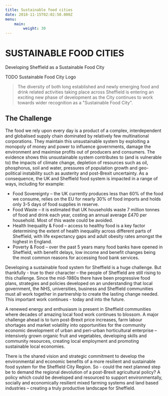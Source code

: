 ```yaml
---
title: Sustainable food cities
date: 2018-11-15T02:02:50.000Z
menu: 
    main:
        weight: 30
---
```

# SUSTAINABLE FOOD CITIES
Developing Sheffield as a Sustainable Food City

TODO Sustainable Food City Logo

> The diversity of both long established and newly emerging food and drink related activities taking place across Sheffield is entering an exciting new phase of development as the City continues to work towards wider recognition as a "Sustainable Food City".

## The Challenge

The food we rely upon every day is a product of a complex, interdependent and globalised supply chain dominated by relatively few multinational corporations. They maintain this unsustainable system by exploiting a monopoly of money and power to influence governments, damage the environment and maximise profits out of producers and consumers. The evidence shows this unsustainable system contributes to (and is vulnerable to) the impacts of climate change, depletion of resources such as oil, phosphorus, soil and water, pressures of population growth and geo-political instability such as austerity and post-Brexit uncertainty. As a consequence, the UK and Sheffield food system is impacted in a range of ways, including for example:

- Food Sovereignty – the UK currently produces less than 60% of the food we consume, relies on the EU for nearly 30% of food imports and holds only 3-5 days of food supplies in reserve.
- Food Waste – it is estimated that UK households waste 7 million tonnes of food and drink each year, costing an annual average £470 per household. Most of this waste could be avoided.
- Health Inequality & Food – access to healthy food is a key factor determining the extent of health inequality across different parts of Sheffield, with life expectancy gaps and adult obesity rates amongst the highest in England.
- Poverty & Food – over the past 5 years many food banks have opened in Sheffield, with benefit delays, low income and benefit changes being the most common reasons for accessing food bank services.

Developing a sustainable food system for Sheffield is a huge challenge. But thankfully - true to their character – the people of Sheffield are still rising to this challenge. Since the mid-1980s there have been progressive food plans, strategies and policies developed on an understanding that local government, the NHS, universities, business and Sheffield communities must all work together in partnership to create the lasting change needed. This important work continues - today and into the future.

A renewed energy and enthusiasm is present in Sheffield communities where decades of amazing local food work continues to blossom. A major challenge ahead is to turn post-Brexit price increases, farm labour shortages and market volatility into opportunities for the community economic development of urban and peri-urban horticultural enterprise – intensively grown organic fruit and vegetables, developing skills and community resources, creating local employment and promoting sustainable local economies.

There is the shared vision and strategic commitment to develop the environmental and economic benefits of a more resilient and sustainable food system for the Sheffield City Region. So - could the next planned step be to demand the regional devolution of a post-Brexit agricultural policy? A policy which could be developed and resourced to support environmentally, socially and economically resilient mixed farming systems and land based industries – creating a truly productive landscape for Sheffield.